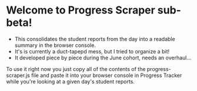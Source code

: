 # Welcome to Progress Scraper sub-beta!

- This consolidates the student reports from the day into a readable summary in the browser console.
- It's is currently a duct-tapepd mess, but I tried to organize a bit!
- It developed piece by piece during the June cohort, needs an overhaul...

To use it right now you just copy all of the contents of the progress-scraper.js file and paste it into your browser console in Progress Tracker while you're looking at a given day's student reports.